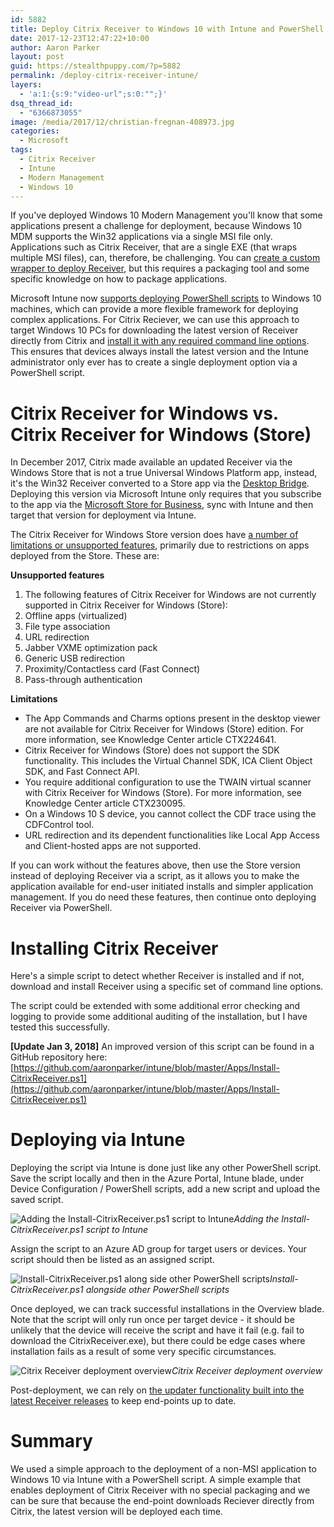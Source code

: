 ```yaml
---
id: 5882
title: Deploy Citrix Receiver to Windows 10 with Intune and PowerShell
date: 2017-12-23T12:47:22+10:00
author: Aaron Parker
layout: post
guid: https://stealthpuppy.com/?p=5882
permalink: /deploy-citrix-receiver-intune/
layers:
  - 'a:1:{s:9:"video-url";s:0:"";}'
dsq_thread_id:
  - "6366873055"
image: /media/2017/12/christian-fregnan-408973.jpg
categories:
  - Microsoft
tags:
  - Citrix Receiver
  - Intune
  - Modern Management
  - Windows 10
---
```

If you've deployed Windows 10 Modern Management you'll know that some applications present a challenge for deployment, because Windows 10 MDM supports the Win32 applications via a single MSI file only. Applications such as Citrix Receiver, that are a single EXE (that wraps multiple MSI files), can, therefore, be challenging. You can [create a custom wrapper to deploy Receiver](https://configmgrblog.com/2017/08/29/how-to-deploy-the-citrix-receiver-for-windows-10-via-microsoft-intune/), but this requires a packaging tool and some specific knowledge on how to package applications.

Microsoft Intune now [supports deploying PowerShell scripts](https://docs.microsoft.com/en-us/intune/intune-management-extension) to Windows 10 machines, which can provide a more flexible framework for deploying complex applications. For Citrix Reciever, we can use this approach to target Windows 10 PCs for downloading the latest version of Receiver directly from Citrix and [install it with any required command line options](https://docs.citrix.com/en-us/receiver/windows/current-release/install/cfg-command-line.html). This ensures that devices always install the latest version and the Intune administrator only ever has to create a single deployment option via a PowerShell script.

# Citrix Receiver for Windows vs. Citrix Receiver for Windows (Store)

In December 2017, Citrix made available an updated Receiver via the Windows Store that is not a true Universal Windows Platform app, instead, it's the Win32 Receiver converted to a Store app via the [Desktop Bridge](https://docs.microsoft.com/en-us/windows/uwp/porting/desktop-to-uwp-root). Deploying this version via Microsoft Intune only requires that you subscribe to the app via the [Microsoft Store for Business](https://businessstore.microsoft.com/), sync with Intune and then target that version for deployment via Intune.

The Citrix Receiver for Windows Store version does have [a number of limitations or unsupported features](https://docs.citrix.com/en-us/receiver/windows-store/current-release/known-issues.html), primarily due to restrictions on apps deployed from the Store. These are:

**Unsupported features**

  1. The following features of Citrix Receiver for Windows are not currently supported in Citrix Receiver for Windows (Store):
  2. Offline apps (virtualized)
  3. File type association
  4. URL redirection
  5. Jabber VXME optimization pack
  6. Generic USB redirection
  7. Proximity/Contactless card (Fast Connect)
  8. Pass-through authentication

**Limitations**

  * The App Commands and Charms options present in the desktop viewer are not available for Citrix Receiver for Windows (Store) edition. For more information, see Knowledge Center article CTX224641.
  * Citrix Receiver for Windows (Store) does not support the SDK functionality. This includes the Virtual Channel SDK, ICA Client Object SDK, and Fast Connect API.
  * You require additional configuration to use the TWAIN virtual scanner with Citrix Receiver for Windows (Store). For more information, see Knowledge Center article CTX230095.
  * On a Windows 10 S device, you cannot collect the CDF trace using the CDFControl tool.
  * URL redirection and its dependent functionalities like Local App Access and Client-hosted apps are not supported.

If you can work without the features above, then use the Store version instead of deploying Receiver via a script, as it allows you to make the application available for end-user initiated installs and simpler application management. If you do need these features, then continue onto deploying Receiver via PowerShell.

# Installing Citrix Receiver

Here's a simple script to detect whether Receiver is installed and if not, download and install Receiver using a specific set of command line options.

<script src="https://gist.github.com/aaronparker/80c251f34c06d7d978ebd8cafa5efa42.js"></script>

The script could be extended with some additional error checking and logging to provide some additional auditing of the installation, but I have tested this successfully.

**[Update Jan 3, 2018]** An improved version of this script can be found in a GitHub repository here: [https://github.com/aaronparker/intune/blob/master/Apps/Install-CitrixReceiver.ps1](https://github.com/aaronparker/intune/blob/master/Apps/Install-CitrixReceiver.ps1)

# Deploying via Intune

Deploying the script via Intune is done just like any other PowerShell script. Save the script locally and then in the Azure Portal, Intune blade, under Device Configuration / PowerShell scripts, add a new script and upload the saved script.

![Adding the Install-CitrixReceiver.ps1 script to Intune]({{site.baseurl}}/media/2017/12/Script-Adding.png)*Adding the Install-CitrixReceiver.ps1 script to Intune*

Assign the script to an Azure AD group for target users or devices. Your script should then be listed as an assigned script.

![Install-CitrixReceiver.ps1 along side other PowerShell scripts]({{site.baseurl}}/media/2017/12/All-Scripts.png)*Install-CitrixReceiver.ps1 alongside other PowerShell scripts*

Once deployed, we can track successful installations in the Overview blade. Note that the script will only run once per target device - it should be unlikely that the device will receive the script and have it fail (e.g. fail to download the CitrixReceiver.exe), but there could be edge cases where installation fails as a result of some very specific circumstances.

![Citrix Receiver deployment overview]({{site.baseurl}}/media/2017/12/Script-Overview.png)*Citrix Receiver deployment overview*

Post-deployment, we can rely on [the updater functionality built into the latest Receiver releases](https://docs.citrix.com/en-us/receiver/windows/current-release/configure/receiver-update.html) to keep end-points up to date.

# Summary

We used a simple approach to the deployment of a non-MSI application to Windows 10 via Intune with a PowerShell script. A simple example that enables deployment of Citrix Receiver with no special packaging and we can be sure that because the end-point downloads Reciever directly from Citrix, the latest version will be deployed each time.
